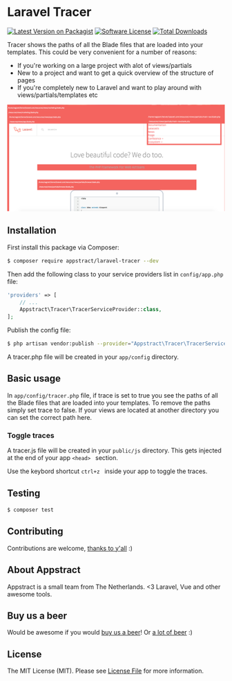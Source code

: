 # Laravel Tracer

[![Latest Version on Packagist](https://img.shields.io/packagist/v/appstract/laravel-tracer.svg?style=flat-square)](https://packagist.org/packages/appstract/laravel-tracer)
[![Software License](https://img.shields.io/badge/license-MIT-brightgreen.svg?style=flat-square)](LICENSE.md)
[![Total Downloads](https://img.shields.io/packagist/dt/appstract/laravel-tracer.svg?style=flat-square)](https://packagist.org/packages/appstract/laravel-tracer)


Tracer shows the paths of all the Blade files that are loaded into your templates. This could be very convenient for a number of reasons:
* If you're working on a large project with alot of views/partials
* New to a project and want to get a quick overview of the structure of pages
* If you're completely new to Laravel and want to play around with views/partials/templates etc

![Screenshot](screenshot.png?raw=true)

## Installation

First install this package via Composer:
```sh
$ composer require appstract/laravel-tracer --dev
```

Then add the following class to your service providers list in `config/app.php` file:
```php
'providers' => [
    // ...
    Appstract\Tracer\TracerServiceProvider::class,
];
```

Publish the config file:
```sh
$ php artisan vendor:publish --provider="Appstract\Tracer\TracerServiceProvider"
```

A tracer.php file will be created in your `app/config` directory.


## Basic usage

In `app/config/tracer.php` file, if trace is set to true you see the paths of all the Blade files that are loaded into your templates. To remove the paths simply set trace to false. If your views are located at another directory you can set the correct path here.


### Toggle traces

A tracer.js file will be created in your `public/js` directory. This gets injected at the end of your app ```<head> ``` section.

Use the keybord shortcut ```ctrl+z ``` inside your app to toggle the traces.


## Testing

``` bash
$ composer test
```

## Contributing

Contributions are welcome, [thanks to y'all](https://github.com/appstract/laravel-tracer/graphs/contributors) :)

## About Appstract

Appstract is a small team from The Netherlands. <3 Laravel, Vue and other awesome tools.

## Buy us a beer

Would be awesome if you would [buy us a beer](https://www.paypal.me/teamappstract/10)! Or [a lot of beer](https://www.patreon.com/appstract) :)

## License

The MIT License (MIT). Please see [License File](LICENSE.md) for more information.
